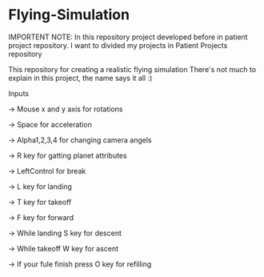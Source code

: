 # Flying-Simulation

IMPORTENT NOTE:
In this repository project developed before in patient project repository. I want to divided my projects in Patient Projects repository

This repository for creating a realistic flying simulation
There's not much to explain in this project, the name says it all :)

Inputs

-> Mouse x and y axis for rotations

-> Space for acceleration

-> Alpha1,2,3,4 for changing camera angels

-> R key for gatting planet attributes

-> LeftControl for break

-> L key for landing

-> T key for takeoff

-> F key for forward

-> While landing S key for descent

-> While takeoff W key for ascent

-> If your fule finish press O key for refilling
